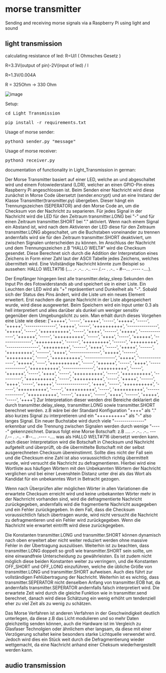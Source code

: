 # morse transmitter
Sending and receiving morse signals via a Raspberry Pi using light and sound
## light transmission
calculating resistance of led:
R=U/I ( Ohmsches Gesetz )

R=3.3V(output of pin)-2V(input of led) / I

R=1.3V/0.004A

R = 325Ohm -> 330 Ohm  


![image](https://gpiozero.readthedocs.io/en/stable/_images/pin_layout.svg)



Setup:
<pre>cd Light_Transmission</pre>  
<pre>pip install -r requirements.txt </pre>  

Usage of morse sender:  
<pre>python3 sender.py "message"</pre>  

Usage of morse receiver: 
<pre>python3 receiver.py</pre>  

documentation of functionality in Light_Transmission in german:  

Der Morse Transmitter basiert auf einer LED, welche an und abgeschaltet wird und einem Fotowiederstand (LDR), welcher an einen GPIO-Pin eines Raspberry Pi angeschlossen ist.
Beim Senden einer Nachricht wird diese zunächst in Morse Code übersetzt (sender.encrypt) und an eine Instanz der Klasse Transmitter(transmitter.py) übergeben. Dieser hängt ein Trennungszeichen (SEPERATOR) and den Morse Code an, um die Checksum von der Nachricht zu separieren.
Für jedes Signal in der Nachricht wird die LED für den Zeitraum transmitter.LONG bei "-" und für einen Zeitraum transmitter.SHORT bei "." aktiviert. Wenn nach einem Signal ein Abstand ist, wird nach dem Aktivieren der LED diese für den Zeitraum transmitter.LONG abgeschaltet, um die Buchstaben voneinander zu trennen andernfalls wird sie für den Zeitraum transmitter.SHORT deaktiviert, um zwischen Signalen unterscheiden zu können.
Im Anschluss der Nachricht und dem Trennungszeichen z.B "HALLO WELT#" wird die Checksum gesendet. Diese Berechnet sich durch die Addition der Interpretation eines Zeichens in Form einer Zahl laut der ASCII Tabelle jedes Zeichens, welches übermittelt wird.
Eine Vollständige Nachricht könnte zum Beispiel so aussehen: HALLO WELT#716 (.... .- .-.. .-.. --- /.-- . .-.. - #--... .---- -....).


Der Empfänger hingegen liest alle transmitter.delay_sleep Sekunden den Input Pin des Fotowiderstands ab und speichert sie in einer Liste. Ein Leuchten der LED wird als "+" repräsentiert und Dunkelheit als "-". Sobald sich der Status des Pins ändert, wird die Liste um ein neues Element erweitert.
Erst nachdem die ganze Nachricht in der Liste abgespeichert wurde, wird diese ausgewertet.
Beim Speichern wird ein Input unter 0.3 als hell interpretiert und alles darüber als dunkel um weniger sensitiv gegenüber dem Umgebungslicht zu sein.
Man erhält durch dieses Vorgehen eine Liste wie diese: ['+++++', '-----', '+++++', '-----', '+++++', '-----', '+++++', '---------------', '+++++', '-----', '++++++++++', '---------------', '+++++', '-----', '++++++++++', '-----', '++++', '------', '+++++', '--------------', '++++++', '-----', '++++++++++', '-----', '++++', '-----', '++++++', '---------------', '+++++++++', '------', '+++++++++', '------', '+++++++++', '----------------', '+++++++++', '------', '++++', '-----', '+++++', '------', '+++++++++', '------', '++++', '---------------', '+++++', '------', '+++++++++', '-----', '++++++++++', '---------------', '+++++', '---------------', '+++++', '----', '++++++++++', '-----', '++++++', '-----', '++++', '---------------', '++++++++++', '---------------', '++++++++++', '-----', '++++++', '-----', '++++', '-----', '++++++++++', '-----', '++++++++++', '----------', '++++++++++', '-----', '++++++++++', '-----', '+++++', '------', '++++', '-----', '+++++', '----------------', '++++', '-----', '++++++++++', '-----', '++++++++++', '-----', '++++++++++', '-----', '++++++++++', '---------------', '++++++++++', '-----', '+++++', '-----', '++++', '------', '+++++', '-----', '++++']
Zur Interpretation dieser werden drei Bereiche deklariert die durch transmitter.delay_sleep, transmitter.LONG sowie transmitter.SHORT berechnet werden.
z.B wäre bei der Standard Konfiguration "++++" als "." also kurzes Signal zu interpretieren und ein "++++++++++" als "-" also langes Signal.
Ein neuer Buchstabe wird durch viele "---------------" erkennbar und die Trennung zwischen Signalen werden durch wenige "-----" gekennzeichnet.
Daraus folgt eine Morse Botschaft: z.B .... .- .-.. .-.. --- /.-- . .-.. - #--... .---- -.... was als HALLO WELT#716 übersetzt werden kann.
nach dieser Interpretation wird die Botschaft in Checksum und Nachricht aufgeteilt und überprüft, ob die übermittelte Botschaft mit der selbst ausgerechneten Checksum übereinstimmt.
Sollte dies nicht der Fall sein und die Checksum eine Zahl ist also voraussichtlich richtig übermittelt wurde, wird versucht die Nachricht zu defragmentieren.
Hierbei wird eine Wortliste aus häufigen Wörtern mit den Unbekannten Wörtern der Nachricht verglichen und bei einer Levenshtein Distanz unter drei als das Wort als Kandidat für ein unbekanntes Wort in Betracht gezogen.

Wenn nach Überprüfen aller möglichen Wörter in allen Variationen die erwartete Checksum erreicht wird und keine unbekannten Wörter mehr in der Nachrricht vorhanden sind, wird die defragmentierte Nachricht zurückgegeben, andernfalls wird die fragmentierte Nachricht ausgegeben und ein Fehler zurückgegeben.
In dem Fall, dass die Checksum voraussichtlich falsch übertragen wurde, wird nicht versucht die Nachricht zu defragmentieren und ein Fehler wird zurückgegeben.
Wenn die Nachricht wie erwartet eintrifft wird diese zurückgegeben.

Die Konstanten transmitter.LONG und transmitter.SHORT können dynamisch nach oben erweitert aber nicht weiter reduziert werden ohne massive Fehler in der Übertragung auszulösen. Weiterhin ist zu beachten, dass transmitter.LONG doppelt so groß wie transmitter.SHORT sein sollte, um eine einwandfreie Unterscheidung zu gewährleisten.
Es ist zudem nicht möglich diese beiden Konstanten weiter zu verringern, und die Konstanten OFF_SHORT und OFF_LONG einzuführen, welche die übliche Größe von transmitter.LONG und transmitter.SHORT aufweisen.
Auch dies führt zur vollständigen Fehlübertragung der Nachricht.
Weiterhin ist es wichtig, dass transmitter.SEPERATOR nicht denselben Anfang von transmitter.EOB hat, da andernfalls transmitter.SEPERATOR andernfalls falsch interpretiert wird.
Die erwartete Zeit wird durch die gleiche Funktion wie in transmitter.send berechnet, danach wird diese Schätzung ein wenig erhöht um tendenziell eher zu viel Zeit als zu wenig zu schätzen.

Das Morse Verfahren ist anderen Verfahren in der Geschwindigkeit deutlich unterlegen, da diese z.B das Licht modulieren und so mehr Daten gleichzeitig senden können, auch die Hardware ist im Vergleich zu Glasfaser Technolgien oder ähnlichem eher langsam, da diese mit einer Verzögerung schaltet keine besonders starke Lichtquelle verwendet wird.
Jedoch wird dies ein Stück weit durch die Defragmentierung wieder wettgemacht, da eine Nachricht anhand einer Cheksum wiederhergestellt werden kann.



## audio transmission
